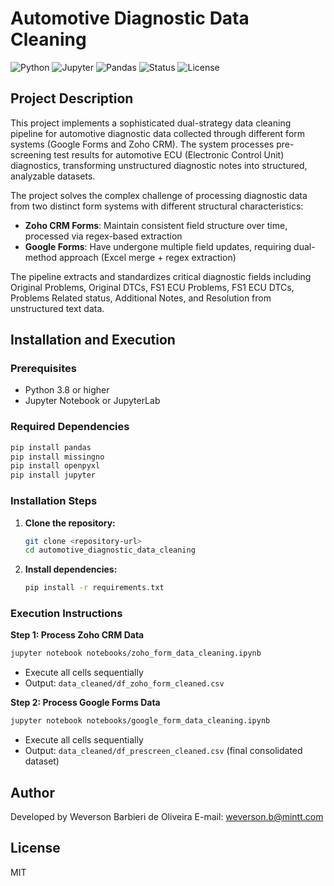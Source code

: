 ﻿# Automotive Diagnostic Data Cleaning

![Python](https://img.shields.io/badge/python-v3.8+-blue.svg) ![Jupyter](https://img.shields.io/badge/jupyter-%23FA0F00.svg?style=flat&logo=jupyter&logoColor=white) ![Pandas](https://img.shields.io/badge/pandas-%23150458.svg?style=flat&logo=pandas&logoColor=white) ![Status](https://img.shields.io/badge/status-completed-brightgreen.svg) ![License](https://img.shields.io/badge/license-MIT-green.svg)

## Project Description

This project implements a sophisticated dual-strategy data cleaning pipeline for automotive diagnostic data collected through different form systems (Google Forms and Zoho CRM). The system processes pre-screening test results for automotive ECU (Electronic Control Unit) diagnostics, transforming unstructured diagnostic notes into structured, analyzable datasets.

The project solves the complex challenge of processing diagnostic data from two distinct form systems with different structural characteristics:

- **Zoho CRM Forms**: Maintain consistent field structure over time, processed via regex-based extraction
- **Google Forms**: Have undergone multiple field updates, requiring dual-method approach (Excel merge + regex extraction)

The pipeline extracts and standardizes critical diagnostic fields including Original Problems, Original DTCs, FS1 ECU Problems, FS1 ECU DTCs, Problems Related status, Additional Notes, and Resolution from unstructured text data.

## Installation and Execution

### Prerequisites
- Python 3.8 or higher
- Jupyter Notebook or JupyterLab

### Required Dependencies
```bash
pip install pandas
pip install missingno
pip install openpyxl
pip install jupyter
```

### Installation Steps

1. **Clone the repository:**
   ```bash
   git clone <repository-url>
   cd automotive_diagnostic_data_cleaning
   ```

2. **Install dependencies:**
   ```bash
   pip install -r requirements.txt
   ```

### Execution Instructions

**Step 1: Process Zoho CRM Data**
```bash
jupyter notebook notebooks/zoho_form_data_cleaning.ipynb
```
- Execute all cells sequentially
- Output: `data_cleaned/df_zoho_form_cleaned.csv`

**Step 2: Process Google Forms Data**
```bash
jupyter notebook notebooks/google_form_data_cleaning.ipynb
```
- Execute all cells sequentially
- Output: `data_cleaned/df_prescreen_cleaned.csv` (final consolidated dataset)

## Author
Developed by Weverson Barbieri de Oliveira
E-mail: weverson.b@mintt.com 

## License
MIT